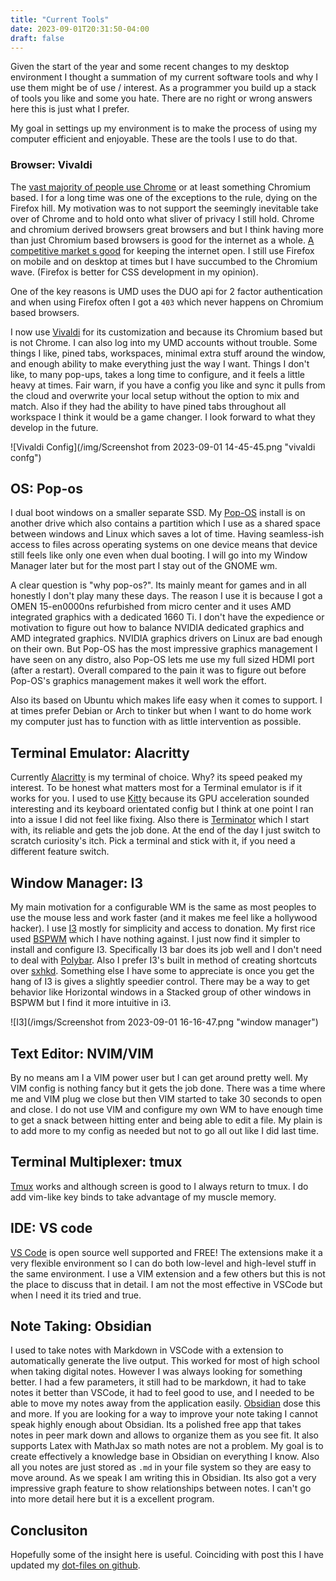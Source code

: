 ```yaml
---
title: "Current Tools"
date: 2023-09-01T20:31:50-04:00
draft: false
---
```



Given the start of the year and some recent changes to my desktop environment I thought a summation of my current software tools and why I use them might be of use / interest.  As a programmer you build up a stack of tools you like and some you hate. There are no right or wrong answers here this is just what I prefer. 

My goal in settings up my environment is to make the process of using my computer efficient and enjoyable. These are the tools I use to do that. 

### Browser: Vivaldi

The [vast majority of people use Chrome](https://en.wikipedia.org/wiki/Usage_share_of_web_browsers#/media/File:StatCounter-browser-ww-monthly-202011-202011-bar.png) or at least something Chromium based. I for a long time was one of the exceptions to the rule, dying on the Firefox hill. My motivation was to not support the seemingly inevitable take over of Chrome and to hold onto what sliver of privacy I still hold. Chrome and chromium derived browsers great browsers and but I think having more than just Chromium based browsers is good for the internet as a whole. [A competitive market  s good](https://arstechnica.com/gadgets/2023/07/googles-web-integrity-api-sounds-like-drm-for-the-web/) for keeping the internet open. I still use Firefox on mobile and on desktop at times but I have succumbed to the Chromium wave.  (Firefox is better for CSS development in my opinion).  

One of the key reasons is UMD uses the DUO api for 2 factor authentication and when using Firefox often I got a `403` which never happens on Chromium based browsers. 

I now use [Vivaldi](https://vivaldi.com) for its customization and because its Chromium based but is not Chrome. I can also log into my UMD accounts without trouble. Some things I like, pined tabs, workspaces, minimal extra stuff around the window, and enough ability to make everything just the way I want. Things I don't like, to many pop-ups, takes a long time to configure, and it feels a little heavy at times. Fair warn, if you have a config you like and sync it pulls from the cloud and overwrite your local setup without the option to mix and match. Also if they had the ability to have pined tabs throughout all workspace I think it would be a game changer. I look forward to what they develop in the future. 

![Vivaldi Config](/img/Screenshot from 2023-09-01 14-45-45.png "vivaldi confg")

## OS: Pop-os

I dual boot windows on a smaller separate SSD. My [Pop-OS](https://pop.system76.com) install is on another drive which also contains a partition which I use as a shared space between windows and Linux which saves a lot of time. Having seamless-ish access to files across operating systems on one device means that device still feels like only one even when dual booting. I will go into my Window Manager later but for the most part I stay out of the GNOME wm. 

A clear question is  "why pop-os?". Its mainly meant for games and in all honestly I don't play many these days. The reason I use it is because I got a OMEN 15-en0000ns refurbished from micro center and it uses AMD integrated graphics with a dedicated 1660 Ti. I don't have the expedience or motivation to figure out how to balance NVIDIA dedicated graphics and AMD integrated graphics. NVIDIA graphics drivers on Linux are bad enough on their own. But Pop-OS has the most impressive graphics management I have seen on any distro, also Pop-OS lets me use my full sized HDMI port (after a restart). Overall compared to the pain it was to figure out before Pop-OS's graphics management makes it well work the effort. 

Also its based on Ubuntu which makes life easy when it comes to support. I at times prefer Debian or Arch to tinker but when I want to do home work my computer just has to function with as little intervention as possible.

## Terminal Emulator: Alacritty

Currently [Alacritty](https://alacritty.org) is my terminal of choice. Why? its speed peaked my interest. To be honest what matters most for a Terminal emulator is if it works for you. I used to use [Kitty](https://sw.kovidgoyal.net/kitty/overview/) because its GPU acceleration sounded interesting and its keyboard orientated config but I think at one point I ran into a issue I did not feel like fixing. Also there is [Terminator](https://github.com/software-jessies-org/jessies/wiki/Terminator) which I start with, its reliable and gets the job done. At the end of the day I just switch to scratch curiosity's itch.  Pick a terminal and stick with it, if you need a different feature switch.


## Window Manager: I3

My main motivation for a configurable WM is the same as most peoples to use the mouse less and work faster (and it makes me feel like a hollywood hacker). I use [I3](https://i3wm.org) mostly for simplicity and access to donation. My first rice used [BSPWM](https://github.com/baskerville/bspwm) which I have nothing against. I just now find it simpler to install and configure I3. Specifically I3 bar does its job well and I don't need to deal with  [Polybar](https://github.com/polybar/polybar).  Also I prefer I3's built in method of creating shortcuts over [sxhkd](https://man.archlinux.org/man/sxhkd.1). Something else I have some to appreciate is once you get the hang of I3 is gives a slightly speedier control. There may be a way to get behavior like Horizontal windows in a Stacked group of other windows in BSPWM but I find it more intuitive in i3.

![I3](/imgs/Screenshot from 2023-09-01 16-16-47.png "window manager")

## Text Editor: NVIM/VIM

By no means am I a VIM power user but I can get around pretty well. My VIM config is nothing fancy but it gets the job done. There was a time where me and VIM plug we close but then VIM started to take 30 seconds to open and close. I do not use VIM and configure my own WM to have enough time to get a snack between hitting enter and being able to edit a file. My plain is to add more to my config as needed but not to go all out like I did last time.

## Terminal Multiplexer: tmux

[Tmux](https://github.com/tmux/tmux/wiki) works and although screen is good to I always return to tmux. I do add vim-like key binds to take advantage of my muscle memory. 

## IDE: VS code

[VS Code](https://code.visualstudio.com) is open source well supported and FREE! The extensions make it a very flexible environment so I can do both low-level and high-level stuff in the same environment. I use a VIM extension and a few others but this is not the place to discuss that in detail.  I am not the most effective  in VSCode but when I need it its tried and true. 

## Note Taking: Obsidian

I used to take notes with Markdown in VSCode with a extension to automatically generate  the live output. This worked for most of high school when taking digital notes. However I was always looking for something better. I had a few parameters, it still had to be markdown, it had to take notes it better than VSCode, it had to feel good to use, and I needed to be able to move my notes away from the application easily. [Obsidian](https://obsidian.md) dose this and more. If you are looking for a way to improve your note taking I cannot speak highly enough about Obsidian. Its a polished free app that takes notes in peer mark down and allows to organize them as you see fit. It also supports Latex with MathJax so math notes are not a problem. My goal is to create effectively a knowledge base in Obsidian on everything I know. Also all you notes are just stored as `.md` in your file system so they are easy to move around. As we speak I am writing this in Obsidian. Its also got a very impressive graph feature to show relationships between notes. I can't go into more detail here but it is a excellent program. 


## Conclusiton

Hopefully some of the insight here is useful. Coinciding with  post this I have updated my [dot-files on github](https://github.com/O-Despo/dot-files). 

